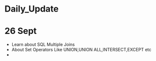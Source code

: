 # Daily_Update

# 26 Sept
* Learn about SQL Multiple Joins
* About Set Operators Like UNION,UNION ALL,INTERSECT,EXCEPT etc
* 
